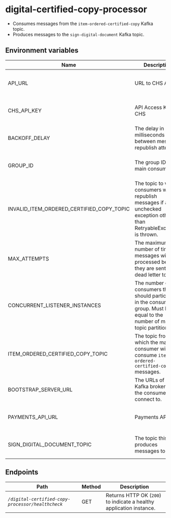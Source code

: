 # digital-certified-copy-processor

* Consumes messages from the `item-ordered-certified-copy` Kafka topic.
* Produces messages to the `sign-digital-document` Kafka topic.

## Environment variables

| Name                                      | Description                                                                                                                  | Mandatory | Location                                |
|-------------------------------------------|------------------------------------------------------------------------------------------------------------------------------|-----------|-----------------------------------------|
| API_URL                                   | URL to CHS API                                                                                                               | ✓         | chs-configs repo environment global_env |
| CHS_API_KEY                               | API Access Key for CHS                                                                                                       | ✓         | chs-configs repo environment global_env |
| BACKOFF_DELAY                             | The delay in milliseconds between message republish attempts.                                                                | ✓         | chs-configs repo environment global_env |
| GROUP_ID                                  | The group ID of the main consumer                                                                                            | ✓         | chs-configs repo environment global_env |
| INVALID_ITEM_ORDERED_CERTIFIED_COPY_TOPIC | The topic to which consumers will republish messages if any unchecked exception other than RetryableException is thrown.     | ✓         | chs-configs repo environment global_env |
| MAX_ATTEMPTS                              | The maximum number of times messages will be processed before they are sent to the dead letter topic.                        | ✓         | chs-configs repo environment global_env |
| CONCURRENT_LISTENER_INSTANCES             | The number of consumers that should participate in the consumer group. Must be equal to the number of main topic partitions. | ✓         | chs-configs repo environment global_env |
| ITEM_ORDERED_CERTIFIED_COPY_TOPIC         | The topic from which the main consumer will consume `item-ordered-certified-copy` messages.                                  | ✓         | chs-configs repo environment global_env |
| BOOTSTRAP_SERVER_URL                      | The URLs of the Kafka brokers that the consumers will connect to.                                                            | ✓         | chs-configs repo environment global_env |
| PAYMENTS_API_URL            | Payments API URL                        | ✓         | chs-configs repo environment global_env |
| SIGN_DIGITAL_DOCUMENT_TOPIC | The topic this app produces messages to | ✓         | chs-configs repo environment env        |
## Endpoints

| Path                                              | Method | Description                                                         |
|---------------------------------------------------|--------|---------------------------------------------------------------------|
| *`/digital-certified-copy-processor/healthcheck`* | GET    | Returns HTTP OK (`200`) to indicate a healthy application instance. |

